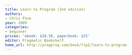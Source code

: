 ```yaml
---
title: Learn to Program (2nd edition)
authors:
- Chris Pine
year: 2009
categories:
- beginner
prices: 'ebook: $18.50, paperbook: $25'
editor: Pragmatic Bookshelf
home_url: http://pragprog.com/book/ltp2/learn-to-program
---
```

